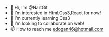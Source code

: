 - 👋 Hi, I’m @NartGit
- 👀 I’m interested in Html,Css3,React for now!
- 🌱 I’m currently learning Css3
- 💞️ I’m looking to collaborate on web!
- 📫 How to reach me edogan46@hotmail.com

<!---
NartGit/NartGit is a ✨ special ✨ repository because its `README.md` (this file) appears on your GitHub profile.
You can click the Preview link to take a look at your changes.
--->
